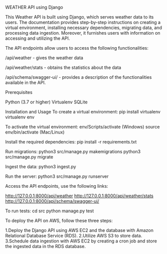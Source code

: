 WEATHER API using Django

This Weather API is built using Django, which serves weather data to its users. The documentation provides step-by-step instructions on creating a virtual environment, installing necessary dependencies, migrating data, and processing data ingestion. Moreover, it furnishes users with information on accessing and utilizing the API.

The API endpoints allow users to access the following functionalities:

/api/weather - gives the weather data

/api/weather/stats - obtains the statistics about the data

/api/schema/swagger-ui/ - provides a description of the functionalities available in the API.


Prerequisites

Python (3.7 or higher)
Virtualenv
SQLite 

Installation and Usage
To create a virtual environment:
pip install virtualenv
virtualenv env


To activate the virtual environment:
env/Scripts/activate (Windows)
source env/bin/activate (Mac/Linux)


Install the required dependencies:
pip install -r requirements.txt


Run migrations:
python3 src/manage.py makemigrations
python3 src/manage.py migrate


Ingest the data:
python3 ingest.py


Run the server:
python3 src/manage.py runserver



Access the API endpoints, use the following links:

http://127.0.0.1:8000/api/weather
http://127.0.0.1:8000/api/weather/stats
http://127.0.0.1:8000/api/schema/swagger-ui/


To run tests:
cd src
python manage.py test


To deploy the API on AWS, follow these three steps:

1.Deploy the Django API using AWS EC2 and the database with Amazon Relational Database Service (RDS).
2.Utilize AWS S3 to store data.
3.Schedule data ingestion with AWS EC2 by creating a cron job and store the ingested data in the RDS database.
